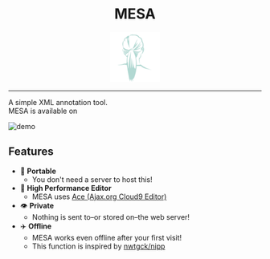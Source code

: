 <div align="center" style="text-align: center;">
<h1>MESA</h1>
<img src="./images/mesa_logo.png" width="100">
</div>

<hr />
A simple XML annotation tool.<br>
MESA is available on <https://9sako6.me/MESA/>

![demo](demo/demo.gif)

## Features
- :briefcase: **Portable**
  - You don't need a server to host this!
- :rocket: **High Performance Editor**
  - MESA uses [Ace (Ajax.org Cloud9 Editor)](https://ace.c9.io/)
- 👁 **Private**
  - Nothing is sent to–or stored on–the web server!
- :airplane: **Offline**
  - MESA works even offline after your first visit!
  - This function is inspired by [nwtgck/nipp](https://github.com/nwtgck/nipp)
